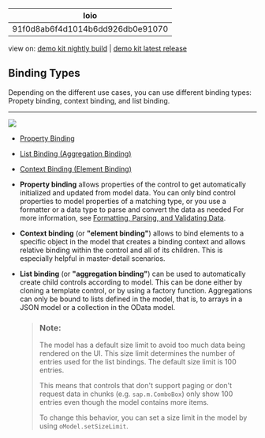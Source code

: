 <!-- loio91f0d8ab6f4d1014b6dd926db0e91070 -->

| loio |
| -----|
| 91f0d8ab6f4d1014b6dd926db0e91070 |

<div id="loio">

view on: [demo kit nightly build](https://openui5nightly.hana.ondemand.com/#/topic/91f0d8ab6f4d1014b6dd926db0e91070) | [demo kit latest release](https://openui5.hana.ondemand.com/#/topic/91f0d8ab6f4d1014b6dd926db0e91070)</div>

## Binding Types

Depending on the different use cases, you can use different binding types: Propety binding, context binding, and list binding.

***

![](loio950f3d5b1c444de5b6db9f20afd8c423_LowRes.png)

-   [Property Binding](Property_Binding_91f0652.md)
-   [List Binding \(Aggregation Binding\)](List_Binding_(Aggregation_Binding)_91f0577.md)
-   [Context Binding \(Element Binding\)](Context_Binding_(Element_Binding)_91f05e8.md)

-   **Property binding** allows properties of the control to get automatically initialized and updated from model data. You can only bind control properties to model properties of a matching type, or you use a formatter or a data type to parse and convert the data as needed For more information, see [Formatting, Parsing, and Validating Data](Formatting,_Parsing,_and_Validating_Data_07e4b92.md).

-   **Context binding** \(or **"element binding"**\) allows to bind elements to a specific object in the model that creates a binding context and allows relative binding within the control and all of its children. This is especially helpful in master-detail scenarios.

-   **List binding** \(or **"aggregation binding"**\) can be used to automatically create child controls according to model. This can be done either by cloning a template control, or by using a factory function. Aggregations can only be bound to lists defined in the model, that is, to arrays in a JSON model or a collection in the OData model.

    > ### Note:  
    > The model has a default size limit to avoid too much data being rendered on the UI. This size limit determines the number of entries used for the list bindings. The default size limit is 100 entries.
    > 
    > This means that controls that don't support paging or don't request data in chunks \(e.g. `sap.m.ComboBox`\) only show 100 entries even though the model contains more items.
    > 
    > To change this behavior, you can set a size limit in the model by using `oModel.setSizeLimit`.


